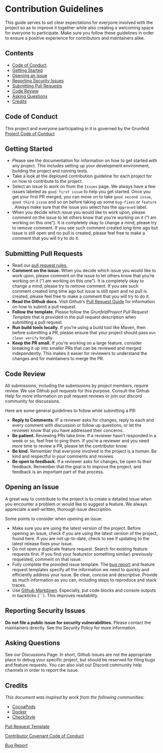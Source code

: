 # Contribution Guidelines

This guide serves to set clear expectations for everyone involved with the project so as to improve it together while also creating a welcoming space for everyone to participate. Make sure you follow these guidelines in order to ensure a positive experience for contributors and maintainers alike.

## Contents

- [Code of Conduct](Contribution%20Guidelines%20165cc94ba8f2804180ffff5f3f0e2e62.md)
- [Getting Started](Contribution%20Guidelines%20165cc94ba8f2804180ffff5f3f0e2e62.md)
- [Opening an Issue](Contribution%20Guidelines%20165cc94ba8f2804180ffff5f3f0e2e62.md)
- [Reporting Security Issues](Contribution%20Guidelines%20165cc94ba8f2804180ffff5f3f0e2e62.md)
- [Submitting Pull Requests](Contribution%20Guidelines%20165cc94ba8f2804180ffff5f3f0e2e62.md)
- [Code Review](Contribution%20Guidelines%20165cc94ba8f2804180ffff5f3f0e2e62.md)
- [Asking Questions](Contribution%20Guidelines%20165cc94ba8f2804180ffff5f3f0e2e62.md)
- [Credits](Contribution%20Guidelines%20165cc94ba8f2804180ffff5f3f0e2e62.md)

## Code of Conduct

This project and everyone participating in it is governed by the Grunfeld [Project Code of Conduct](Contributor%20Covenant%20Code%20of%20Conduct%20165cc94ba8f28015bce0d91b0737da6f.md)

## Getting Started

- Please see the documentation for information on how to get started with any project. This includes setting up your development environment, building the project and running tests.
- Take a look at the deployed contribution guideline for each project for on how to contribute to the project.
- Select an issue to work on from the `Issues` page. We always have a few issues labeled as `good first issue` to help you get started. Once you get your first PR merged, you can move on to take `good second issue`, `good third issue` and so on before taking up some `bug-fixes` or `feature` . Always make sure that the issue you select has the `approved` label.
- When you decide which issue you would like to work upon, please comment on the issue to let others know that you’re working on it (”I am working on this one”). It is completely okay to change a mind, please try to remove comment. If you see such comment created long time ago but issue is still open and no pull is created, please feel free to make a comment that you will try to do it.

## Submitting Pull Requests

- Read our [pull request rules.](Pull%20Request%20Template%20165cc94ba8f28060bfbbd4df6ef491f6.md)
- **Comment on the issue.** When you decide which issue you would like to work upon, please comment on the issue to let others know that you’re working on it (”I am working on this one”). It is completely okay to change a mind, please try to remove comment. If you see such comment created long time ago but issue is still open and no pull is created, please feel free to make a comment that you will try to do it.
- **Read the Github docs.** Visit Github’s [Pull Request Guide](https://help.github.com/en/github/collaborating-with-issues-and-pull-requests/about-pull-requests) for information on how to submit a pull request.
- **Follow the template**. Please follow the *GrunfeldProject Pull Request Template* that is provided in the pull request description when submitting a pull request.
- **Run build tools locally**. If you’re using a build tool like Maven, then before submitting a PR, please ensure that your project should pass `mvn clean verify` locally.
- **Keep the PR small.** If you’re working on a large feature, consider breaking it up into smaller PRs that can be reviewed and merged independently. This makes it easier for reviewers to understand the changes and for maintainers to merge the PR.

## Code Review

All submissions, including the submissions by project members, require review. We use Github pull requests for this purpose. Consult the Github Help for more information on pull request reviews or join our discord community for discussions.

Here are some general guidelines to follow while submitting a PR: 

- **Reply to Comments:** IF a reviewer asks for changes, reply to each and every comment with discussion or follow up questions, or let the reviewer know that you have addressed their concerns.
- **Be patient.** Reviewing PRs take time. If a reviewer hasn’t responded in a week or so, feel free to ping them. If you’re a reviewer and you need more time to review a PR, please let the contributor know.
- **Be kind.** Remember that everyone involved in the project is a human. Be kind and respectful in your comments and reviews.
- **Be open to feedback.** If a reviewer asks for changes, be open to their feedback. Remember that the goal is to improve the project, and feedback is an important part of that process.

## Opening an Issue

A great way to contribute to the project is to create a detailed issue when you encounter a problem or would like to suggest a feature. We always appreciate a well-written, thorough issue description.

Some points to consider when opening an issue: 

- Make sure you are using the latest version of the project. Before opening an issue, check if you are using the latest version of the project, found here. If you are not up-to-date, check to see if updating to the latest release fixes your issue.
- Do not open a duplicate feature request. Search for existing feature requests first. If you find your feature(or something similar) previously requested, comment on that issue.
- Fully complete the provided issue template. The [bug report](Bug%20Report%20165cc94ba8f2805db9f4d8a0f87578cd.md) and feature request templates specify all the information we need to quickly and efficiently address your issue. Be clear, concise and descriptive. Provide as much information as you can, including steps to reproduce and stack traces.
- Use [Github Markdown](https://help.github.com/en/github/writing-on-github/basic-writing-and-formatting-syntax). Especially, put code blocks and console outputs in backticks (```). This improves readability.

## Reporting Security Issues

**Do not file a public issue for security vulnerabilities.** Please contact the maintainers directly. See the Security Policy for more information.

## Asking Questions

See our Discussions Page. In short, Github issues are not the appropriate place to debug your specific project, but should be reserved for filing bugs and feature requests. You can also visit our Discord community help channels in order to report the issue.

## Credits

*This document was inspired by work from the following communities:*

- [CocoaPods](https://github.com/CocoaPods/CocoaPods/blob/master/CONTRIBUTING.md)
- [Docker](https://github.com/moby/moby/blob/master/CONTRIBUTING.md)
- [CheckStyle](https://github.com/checkstyle/checkstyle/blob/master/.github/CONTRIBUTING.md)

[Pull Request Template](.github/PullRequestTemplate.md)

[Contributor Covenant Code of Conduct](.github/ContributorCovenantCodeofConduct.md)

[Bug Report](.github/BugReport.md)